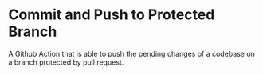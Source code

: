 # Commit and Push to Protected Branch
A Github Action that is able to push the pending changes of a codebase on a branch protected by pull request.
